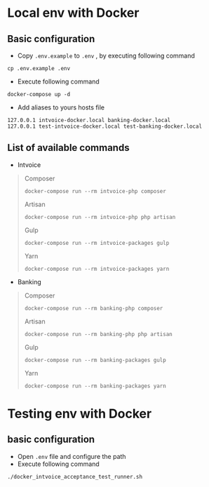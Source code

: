 # Local env with Docker
## Basic configuration
- Copy `.env.example` to `.env` , by executing following command
```
cp .env.example .env
```
- Execute following command
```
docker-compose up -d
```
- Add aliases to yours hosts file
```
127.0.0.1 intvoice-docker.local banking-docker.local
127.0.0.1 test-intvoice-docker.local test-banking-docker.local
```

## List of available commands

- Intvoice
> Composer
> ```
> docker-compose run --rm intvoice-php composer
> ```
> Artisan
> ```
> docker-compose run --rm intvoice-php php artisan
> ```
> Gulp
> ```
> docker-compose run --rm intvoice-packages gulp
> ```
> Yarn
> ```
> docker-compose run --rm intvoice-packages yarn
> ```

- Banking
> Composer
> ```
> docker-compose run --rm banking-php composer
> ```
> Artisan
> ```
> docker-compose run --rm banking-php php artisan
> ```
> Gulp
> ```
> docker-compose run --rm banking-packages gulp
> ```
> Yarn
> ```
> docker-compose run --rm banking-packages yarn
> ```

# Testing env with Docker
## basic configuration
- Open `.env` file and configure the path
- Execute following command
```
./docker_intvoice_acceptance_test_runner.sh
```
